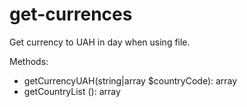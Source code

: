 # get-currences
Get currency to UAH in day when using file.

Methods:
- getCurrencyUAH(string|array $countryCode): array
- getCountryList (): array
